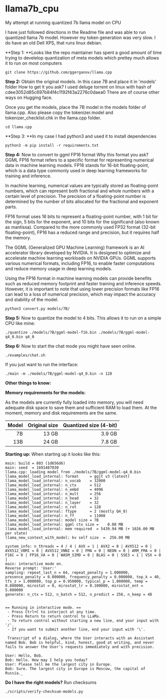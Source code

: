 # llama7b_cpu
My attempt at running quantized 7b llama model on CPU

I have just followed directions in the Readme file and was able to run quantized llama 7b model. However my token generation was very slow. I do have an old Dell XPS, that runs linux debian.

**Step 1: **Looks like the repo maintainer has spent a good amount of time trying to develelop quantization of meta models which prettey much allows it to run on most computers

    git clone https://github.com/ggerganov/llama.cpp

**Step 2:** Obtain the original models. In this case 7B and place it in 'models' folder
How to get it you ask? I used deluge torrent on linux with hash of cdee3052d85c697b84f4c1192f43a2276c0daea0
There are of course other ways on Hugging face.

Once you get the models, place the 7B model in the models folder of llama.cpp. Also please copy the tokenizer.model and tokenizer_checklist.chk in the llama.cpp folder.

    cd llama.cpp

**Step 3: **In my case I had python3 and used it to install dependencies

    python3 -m pip install -r requirements.txt

**Step 4:** Now to convert to ggml FP16 format
Why this format you ask? GGML FP16 format refers to a specific format for representing numerical data in machine learning models. FP16 stands for 16-bit floating-point, which is a data type commonly used in deep learning frameworks for training and inference.

In machine learning, numerical values are typically stored as floating-point numbers, which can represent both fractional and whole numbers with a certain level of precision. The precision of a floating-point number is determined by the number of bits allocated for the fractional and exponent parts.

FP16 format uses 16 bits to represent a floating-point number, with 1 bit for the sign, 5 bits for the exponent, and 10 bits for the significand (also known as mantissa). Compared to the more commonly used FP32 format (32-bit floating-point), FP16 has a reduced range and precision, but it requires half the memory.

The GGML (Generalized GPU Machine Learning) framework is an AI accelerator library developed by NVIDIA. It is designed to optimize and accelerate machine learning workloads on NVIDIA GPUs. GGML supports various numerical formats, including FP16, to enable faster computations and reduce memory usage in deep learning models.

Using the FP16 format in machine learning models can provide benefits such as reduced memory footprint and faster training and inference speeds. However, it is important to note that using lower precision formats like FP16 can lead to a loss of numerical precision, which may impact the accuracy and stability of the model. 

    python3 convert.py models/7B/

**Step 5:** Now to quantize the model to 4 bits. This allows it to run on a simple CPU like mine:

    ./quantize ./models/7B/ggml-model-f16.bin ./models/7B/ggml-model-q4_0.bin q4_0

**Step 6:** Now to start the chat mode you might have seen online.

    ./examples/chat.sh

If you just want to run the interface:

    ./main -m ./models/7B/ggml-model-q4_0.bin -n 128


**Other things to know:**

**Memory requirements for the models:**

As the models are currently fully loaded into memory, you will need adequate disk space to save them and sufficient RAM to load them. At the moment, memory and disk requirements are the same.

| Model | Original size | Quantized size (4-bit) |
|------:|--------------:|-----------------------:|
|    7B |         13 GB |                 3.9 GB |
|   13B |         24 GB |                 7.8 GB |


**Starting up:**
When starting up it looks like this:

    main: build = 803 (1d656d6)
    main: seed  = 1691487030
    llama.cpp: loading model from ./models/7B/ggml-model-q4_0.bin
    llama_model_load_internal: format     = ggjt v3 (latest)
    llama_model_load_internal: n_vocab    = 32000
    llama_model_load_internal: n_ctx      = 512
    llama_model_load_internal: n_embd     = 4096
    llama_model_load_internal: n_mult     = 256
    llama_model_load_internal: n_head     = 32
    llama_model_load_internal: n_layer    = 32
    llama_model_load_internal: n_rot      = 128
    llama_model_load_internal: ftype      = 2 (mostly Q4_0)
    llama_model_load_internal: n_ff       = 11008
    llama_model_load_internal: model size = 7B
    llama_model_load_internal: ggml ctx size =    0.08 MB
    llama_model_load_internal: mem required  = 5439.94 MB (+ 1026.00 MB per state)
    llama_new_context_with_model: kv self size  =  256.00 MB

    system_info: n_threads = 4 / 4 | AVX = 1 | AVX2 = 0 | AVX512 = 0 | AVX512_VBMI = 0 | AVX512_VNNI = 0 | FMA = 0 | NEON = 0 | ARM_FMA = 0 | F16C = 0 | FP16_VA = 0 | WASM_SIMD = 0 | BLAS = 0 | SSE3 = 1 | VSX = 0 | 
    main: interactive mode on.
    Reverse prompt: 'User:'
    sampling: repeat_last_n = 64, repeat_penalty = 1.000000, presence_penalty = 0.000000, frequency_penalty = 0.000000, top_k = 40, tfs_z = 1.000000, top_p = 0.950000, typical_p = 1.000000, temp = 0.800000, mirostat = 0, mirostat_lr = 0.100000, mirostat_ent = 5.000000
    generate: n_ctx = 512, n_batch = 512, n_predict = 256, n_keep = 48


    == Running in interactive mode. ==
     - Press Ctrl+C to interject at any time.
     - Press Return to return control to LLaMa.
     - To return control without starting a new line, end your input with '/'.
     - If you want to submit another line, end your input with '\'.

     Transcript of a dialog, where the User interacts with an Assistant named Bob. Bob is helpful, kind, honest, good at writing, and never fails to answer the User's requests immediately and with precision.

    User: Hello, Bob.
    Bob: Hello. How may I help you today?
    User: Please tell me the largest city in Europe.
    Bob: Sure. The largest city in Europe is Moscow, the capital of Russia._

**Do I have the right models?** Run checksums

    ./scripts/verify-checksum-models.py
